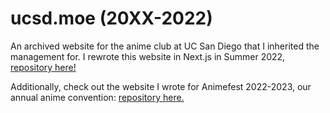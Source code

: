 # ucsd.moe (20XX-2022)
An archived website for the anime club at UC San Diego that I inherited the management for. I rewrote this website in Next.js in Summer 2022, [repository here!](https://github.com/k6chan/club-next-site-2022)

Additionally, check out the website I wrote for Animefest 2022-2023, our annual anime convention: [repository here.](https://github.com/k6chan/animefest-next-site-2022)
